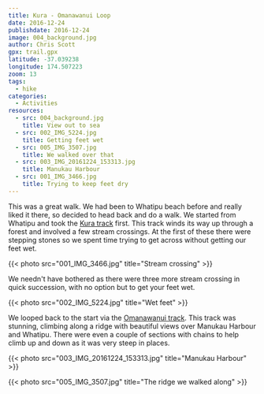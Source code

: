 ```yaml
---
title: Kura - Omanawanui Loop
date: 2016-12-24
publishdate: 2016-12-24
image: 004_background.jpg
author: Chris Scott
gpx: trail.gpx
latitude: -37.039238
longitude: 174.507223
zoom: 13
tags:
  - hike
categories:
  - Activities
resources:
  - src: 004_background.jpg
    title: View out to sea
  - src: 002_IMG_5224.jpg
    title: Getting feet wet
  - src: 005_IMG_3507.jpg
    title: We walked over that
  - src: 003_IMG_20161224_153313.jpg
    title: Manukau Harbour
  - src: 001_IMG_3466.jpg
    title: Trying to keep feet dry
---
```


This was a great walk. We had been to Whatipu beach before and really liked it there, so decided
to head back and do a walk. We started from Whatipu and took the
[Kura track](http://regionalparks.aucklandcouncil.govt.nz/whatipu/track/Kura%20Track) first. This
track winds its way up through a forest and involved a few stream crossings. At the first of these
there were stepping stones so we spent time trying to get across without getting our feet wet.

{{< photo src="001_IMG_3466.jpg" title="Stream crossing" >}}

We needn't have bothered as there were three more stream crossing in quick succession, with no
option but to get your feet wet.

{{< photo src="002_IMG_5224.jpg" title="Wet feet" >}}

We looped back to the start via the
[Omanawanui track](http://regionalparks.aucklandcouncil.govt.nz/whatipu/track/Omanawanui%20Track).
This track was stunning, climbing along a ridge with beautiful views over Manukau Harbour and
Whatipu. There were even a couple of sections with chains to help climb up and down as it
was very steep in places.

{{< photo src="003_IMG_20161224_153313.jpg" title="Manukau Harbour" >}}

{{< photo src="005_IMG_3507.jpg" title="The ridge we walked along" >}}
